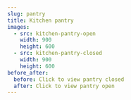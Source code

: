 ```yaml
---
slug: pantry
title: Kitchen pantry
images:
  - src: kitchen-pantry-open
    width: 900
    height: 600
  - src: kitchen-pantry-closed
    width: 900
    height: 600
before_after:
  before: Click to view pantry closed
  after: Click to view pantry open
---
```


